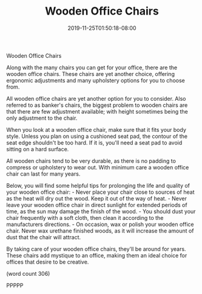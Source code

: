 ﻿---
title: "Wooden Office Chairs"
date: 2019-11-25T01:50:18-08:00
description: "Office Chairs Tips for Web Success"
featured_image: "/images/Office Chairs.jpg"
tags: ["Office Chairs"]
---

Wooden Office Chairs

Along with the many chairs you can get for your office,
there are the wooden office chairs. These chairs are 
yet another choice, offering ergonomic adjustments
and many upholstery options for you to choose from.

All wooden office chairs are yet another option for
you to consider.  Also referred to as banker's chairs,
the biggest problem to wooden chairs are that there
are few adjustment available; with height sometimes
being the only adjustment to the chair.

When you look at a wooden office chair, make sure
that it fits your body style.  Unless you plan on
using a cushioned seat pad, the contour of the seat
edge shouldn't be too hard.  If it is, you'll need 
a seat pad to avoid sitting on a hard surface.

All wooden chairs tend to be very durable, as there 
is no padding to compress or upholstery to wear out.
With minimum care a wooden office chair can last for
many years.

Below, you will find some helpful tips for prolonging
the life and quality of your wooden office chair:
	- Never place your chair close to sources of
heat as the heat will dry out the wood.  Keep it out 
of the way of heat.
	- Never leave your wooden office chair in 
direct sunlight for extended periods of time, as the
sun may damage the finish of the wood.
	- You should dust your chair frequently with
a soft cloth, then clean it according to the 
manufacturers directions.
	- On occasion, wax or polish your wooden 
office chair.  Never wax urethane finished woods, 
as it will increase the amount of dust that the chair
will attract.

By taking care of your wooden office chairs, they'll 
be around for years.  These chairs add mystique to 
an office, making them an ideal choice for offices
that desire to be creative.

(word count 306)

PPPPP
